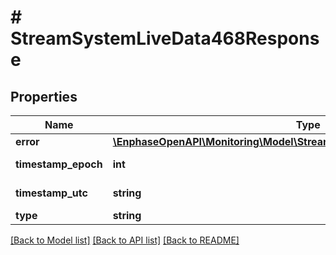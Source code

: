 # # StreamSystemLiveData468Response

## Properties

Name | Type | Description | Notes
------------ | ------------- | ------------- | -------------
**error** | [**\EnphaseOpenAPI\Monitoring\Model\StreamSystemLiveData468ResponseError**](StreamSystemLiveData468ResponseError.md) |  | [optional]
**timestamp_epoch** | **int** | Timestamp in epoch format. | [optional]
**timestamp_utc** | **string** | Timestamp in UTC format. | [optional]
**type** | **string** | validation_error | [optional]

[[Back to Model list]](../../README.md#models) [[Back to API list]](../../README.md#endpoints) [[Back to README]](../../README.md)
